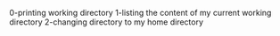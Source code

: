 0-printing working directory
1-listing the content of my current working directory
2-changing directory to my home directory
